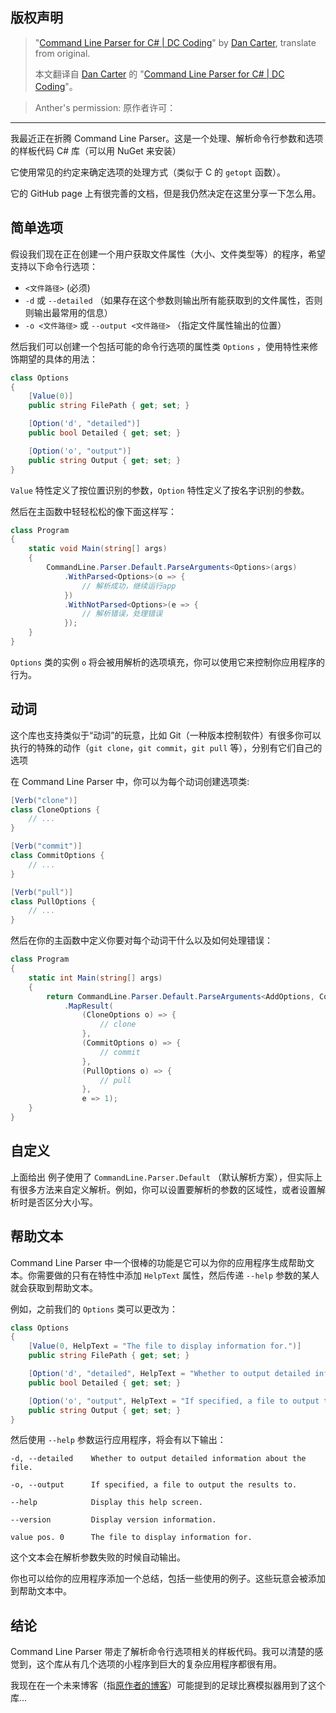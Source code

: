 
## 版权声明

> "[Command Line Parser for C# | DC Coding](https://codingblog.carterdan.net/2019/04/12/command-line-parser/)" by [Dan Carter](https://codingblog.carterdan.net/About/), ‎translate from original.
>  
> 本文翻译自 [Dan Carter](https://codingblog.carterdan.net/About/) 的 "[Command Line Parser for C# | DC Coding](https://codingblog.carterdan.net/2019/04/12/command-line-parser/)"。

> Anther's permission:
> 原作者许可：
> 

---

我最近正在折腾 Command Line Parser。这是一个处理、解析命令行参数和选项的样板代码 C# 库（可以用 NuGet 来安装）

它使用常见的约定来确定选项的处理方式（类似于 C 的 `getopt` 函数）。

它的 GitHub page 上有很完善的文档，但是我仍然决定在这里分享一下怎么用。

## 简单选项

假设我们现在正在创建一个用户获取文件属性（大小、文件类型等）的程序，希望支持以下命令行选项：

* `<文件路径>` (必须)
* `-d` 或 `--detailed` （如果存在这个参数则输出所有能获取到的文件属性，否则则输出最常用的信息）
* `-o <文件路径>` 或 `--output <文件路径>` （指定文件属性输出的位置）

然后我们可以创建一个包括可能的命令行选项的属性类 `Options` ，使用特性来修饰期望的具体的用法：

```csharp
class Options
{
    [Value(0)]
    public string FilePath { get; set; }

    [Option('d', "detailed")]
    public bool Detailed { get; set; }

    [Option('o', "output")]
    public string Output { get; set; }
}
```

`Value` 特性定义了按位置识别的参数，`Option` 特性定义了按名字识别的参数。

然后在主函数中轻轻松松的像下面这样写：

```csharp
class Program
{
    static void Main(string[] args)
    {
        CommandLine.Parser.Default.ParseArguments<Options>(args)
            .WithParsed<Options>(o => {
                // 解析成功，继续运行app
            })
            .WithNotParsed<Options>(e => {
                // 解析错误，处理错误
            });
    }
}
```

`Options` 类的实例 `o` 将会被用解析的选项填充，你可以使用它来控制你应用程序的行为。

## 动词

这个库也支持类似于“动词”的玩意，比如 Git（一种版本控制软件）有很多你可以执行的特殊的动作（`git clone`，`git commit`，`git pull` 等），分别有它们自己的选项

在 Command Line Parser 中，你可以为每个动词创建选项类:

```csharp
[Verb("clone")]
class CloneOptions {
    // ...
}

[Verb("commit")]
class CommitOptions {
    // ...
}

[Verb("pull")]
class PullOptions {
    // ...
}
```

然后在你的主函数中定义你要对每个动词干什么以及如何处理错误：

```csharp
class Program
{
    static int Main(string[] args) 
    {
        return CommandLine.Parser.Default.ParseArguments<AddOptions, CommitOptions, CloneOptions>(args)
            .MapResult(
                (CloneOptions o) => { 
                    // clone
                },
                (CommitOptions o) => {
                    // commit
                },
                (PullOptions o) => {
                    // pull
                },
                e => 1);
    }
}
```

## 自定义

上面给出 例子使用了 `CommandLine.Parser.Default` （默认解析方案），但实际上有很多方法来自定义解析。例如，你可以设置要解析的参数的区域性，或者设置解析时是否区分大小写。

## 帮助文本

Command Line Parser 中一个很棒的功能是它可以为你的应用程序生成帮助文本。你需要做的只有在特性中添加 `HelpText` 属性，然后传递 `--help` 参数的某人就会获取到帮助文本。 

例如，之前我们的 `Options` 类可以更改为：

```csharp
class Options
{
    [Value(0, HelpText = "The file to display information for.")]
    public string FilePath { get; set; }

    [Option('d', "detailed", HelpText = "Whether to output detailed information about the file.")]
    public bool Detailed { get; set; }

    [Option('o', "output", HelpText = "If specified, a file to output the results to.")]
    public string Output { get; set; }
}
```

然后使用 `--help` 参数运行应用程序，将会有以下输出：

```
-d, --detailed    Whether to output detailed information about the file.

-o, --output      If specified, a file to output the results to.

--help            Display this help screen.

--version         Display version information.

value pos. 0      The file to display information for.
```

这个文本会在解析参数失败的时候自动输出。

你也可以给你的应用程序添加一个总结，包括一些使用的例子。这些玩意会被添加到帮助文本中。

## 结论

Command Line Parser 带走了解析命令行选项相关的样板代码。我可以清楚的感觉到，这个库从有几个选项的小程序到巨大的复杂应用程序都很有用。

我现在在一个未来博客（指[原作者的博客](https://codingblog.carterdan.net/)）可能提到的足球比赛模拟器用到了这个库...
